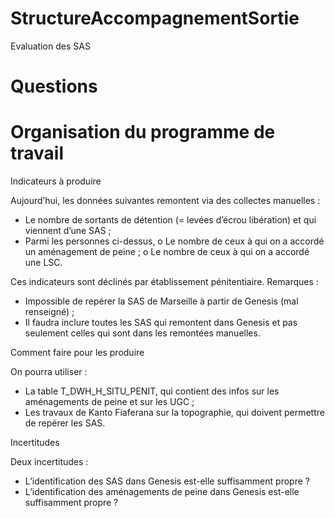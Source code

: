 # StructureAccompagnementSortie
Evaluation des SAS

# Questions

# Organisation du programme de travail

Indicateurs à produire

Aujourd’hui, les données suivantes remontent via des collectes manuelles :
-	Le nombre de sortants de détention (= levées d’écrou libération) et qui viennent d’une SAS ;
-	Parmi les personnes ci-dessus,
o	Le nombre de ceux à qui on a accordé un aménagement de peine ;
o	Le nombre de ceux à qui on a accordé une LSC.

Ces indicateurs sont déclinés par établissement pénitentiaire.
Remarques :
-	Impossible de repérer la SAS de Marseille à partir de Genesis (mal renseigné) ;
-	Il faudra inclure toutes les SAS qui remontent dans Genesis et pas seulement celles qui sont dans les remontées manuelles.

Comment faire pour les produire

On pourra utiliser :
-	La table T_DWH_H_SITU_PENIT, qui contient des infos sur les aménagements de peine et sur les UGC ;
-	Les travaux de Kanto Fiaferana sur la topographie, qui doivent permettre de repérer les SAS.

Incertitudes

Deux incertitudes :
-	L’identification des SAS dans Genesis est-elle suffisamment propre ?
-	L’identification des aménagements de peine dans Genesis est-elle suffisamment propre ?

